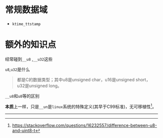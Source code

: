 # 常规数据域

* `ktime_ttstamp`



# 额外的知识点

经常碰到`__u8` ,`__u32`这些

`u8`,`u32`是什么 

>  都是C的数据类型；其中u8是unsigned char，u16是unsigned short，u32是unsigned long。

`__u8`和`u8`等的区别

**本质**上一样，只是`__un`是`linux`系统的特殊定义(其早于C99标准)，无可移植性[^1]。



---



[^1]: https://stackoverflow.com/questions/16232557/difference-between-u8-and-uint8-t

